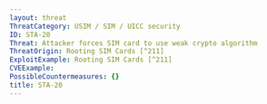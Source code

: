 ```yaml
---
layout: threat
ThreatCategory: USIM / SIM / UICC security
ID: STA-20
Threat: Attacker forces SIM card to use weak crypto algorithm
ThreatOrigin: Rooting SIM Cards [^211]
ExploitExample: Rooting SIM Cards [^211]
CVEExample:
PossibleCountermeasures: {}
title: STA-20
---
```

